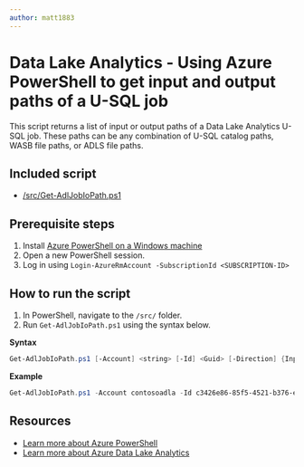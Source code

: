 ```yaml
---
author: matt1883
---
```


# Data Lake Analytics - Using Azure PowerShell to get input and output paths of a U-SQL job

This script returns a list of input or output paths of a Data Lake Analytics U-SQL job. These paths can be any combination of U-SQL catalog paths, WASB file paths, or ADLS file paths.

## Included script

* [/src/Get-AdlJobIoPath.ps1](/src/Get-AdlJobIoPath.ps1)

## Prerequisite steps

1. Install [Azure PowerShell on a Windows machine](https://docs.microsoft.com/en-us/powershell/azure/install-azurerm-ps)
2. Open a new PowerShell session.
3. Log in using ``Login-AzureRmAccount -SubscriptionId <SUBSCRIPTION-ID>``

## How to run the script

1. In PowerShell, navigate to the ``/src/`` folder.
2. Run ``Get-AdlJobIoPath.ps1`` using the syntax below.

**Syntax**
```powershell
Get-AdlJobIoPath.ps1 [-Account] <string> [-Id] <Guid> [-Direction] {Input | Output}
```

**Example**
```powershell
Get-AdlJobIoPath.ps1 -Account contosoadla -Id c3426e86-85f5-4521-b376-e4b3e8d32d8c -Direction Output
```

## Resources

- [Learn more about Azure PowerShell](https://docs.microsoft.com/en-us/powershell/azure/overview)
- [Learn more about Azure Data Lake Analytics](https://docs.microsoft.com/en-us/azure/data-lake-analytics/)